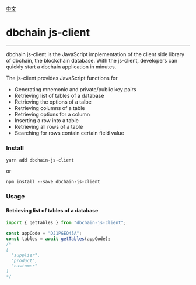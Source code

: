 [中文](https://github.com/dbchaincloud/js-client/blob/master/README_ch.md)

# dbchain js-client

---

dbchain js-client is the JavaScript implementation of the client side library of dbchain, the blockchain database. With the js-client, developers can quickly start a dbchain application in minutes.

The js-client provides JavaScript functions for

* Generating mnemonic and private/public key pairs 
* Retrieving list of tables of a database
* Retrieving the options of a talbe
* Retrieving columns of a table
* Retrieving options for a column
* Inserting a row into a table
* Retrieving all rows of a table
* Searching for rows contain certain field value
 
### Install

```shell
yarn add dbchain-js-client
```

or

```shell
npm install --save dbchain-js-client
```


### Usage

#### Retrieving list of tables of a database

```javascript
import { getTables } from "dbchain-js-client";

const appCode = "DJ1PGEQ45A";
const tables = await getTables(appCode);
/*
[
  "supplier",
  "product",
  "customer"
]
*/
```

